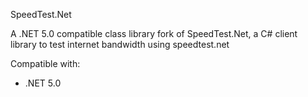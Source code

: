 SpeedTest.Net

A .NET 5.0 compatible class library fork of SpeedTest.Net, a C# client library to test internet bandwidth using speedtest.net

Compatible with:
* .NET 5.0
